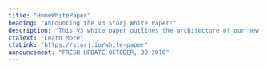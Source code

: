 ```yaml
---
title: "HomeWhitePaper"
heading: "Announcing the V3 Storj White Paper!"
description: "This V3 white paper outlines the architecture of our new network, currently in public alpha. The new decentralized network delivers S3 performance, functionality and durability. Core changes also include a dramatic reduction in bandwidth usage, updated storage node requirements, indefinite scaling through coordination avoidance and much more."
ctaText: "Learn More"
ctaLink: "https://storj.io/white-paper"
announcement: "FRESH UPDATE OCTOBER, 30 2018"
---
```


